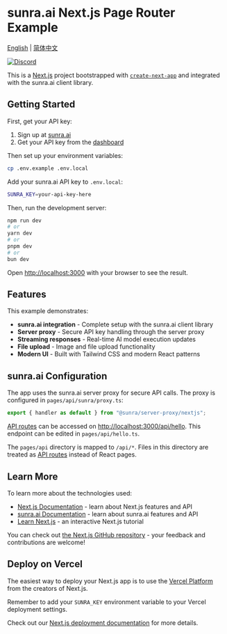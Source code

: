 # sunra.ai Next.js Page Router Example

[English](./README.md) | [简体中文](./README.zh-CN.md)

[![Discord](https://img.shields.io/discord/897qCzvCcU?style=flat-square&logo=discord&label=Discord&color=5865F2)](https://discord.gg/897qCzvCcU)

This is a [Next.js](https://nextjs.org) project bootstrapped with [`create-next-app`](https://nextjs.org/docs/pages/api-reference/create-next-app) and integrated with the sunra.ai client library.

## Getting Started

First, get your API key:

1. Sign up at [sunra.ai](https://sunra.ai)
2. Get your API key from the [dashboard](https://sunra.ai/dashboard/keys)

Then set up your environment variables:

```bash
cp .env.example .env.local
```

Add your sunra.ai API key to `.env.local`:

```bash
SUNRA_KEY=your-api-key-here
```

Then, run the development server:

```bash
npm run dev
# or
yarn dev
# or
pnpm dev
# or
bun dev
```

Open [http://localhost:3000](http://localhost:3000) with your browser to see the result.

## Features

This example demonstrates:

- **sunra.ai integration** - Complete setup with the sunra.ai client library
- **Server proxy** - Secure API key handling through the server proxy
- **Streaming responses** - Real-time AI model execution updates
- **File upload** - Image and file upload functionality
- **Modern UI** - Built with Tailwind CSS and modern React patterns

## sunra.ai Configuration

The app uses the sunra.ai server proxy for secure API calls. The proxy is configured in `pages/api/sunra/proxy.ts`:

```typescript
export { handler as default } from "@sunra/server-proxy/nextjs";
```

[API routes](https://nextjs.org/docs/pages/building-your-application/routing/api-routes) can be accessed on [http://localhost:3000/api/hello](http://localhost:3000/api/hello). This endpoint can be edited in `pages/api/hello.ts`.

The `pages/api` directory is mapped to `/api/*`. Files in this directory are treated as [API routes](https://nextjs.org/docs/pages/building-your-application/routing/api-routes) instead of React pages.

## Learn More

To learn more about the technologies used:

- [Next.js Documentation](https://nextjs.org/docs) - learn about Next.js features and API
- [sunra.ai Documentation](https://docs.sunra.ai) - learn about sunra.ai features and API
- [Learn Next.js](https://nextjs.org/learn-pages-router) - an interactive Next.js tutorial

You can check out [the Next.js GitHub repository](https://github.com/vercel/next.js) - your feedback and contributions are welcome!

## Deploy on Vercel

The easiest way to deploy your Next.js app is to use the [Vercel Platform](https://vercel.com/new?utm_medium=default-template&filter=next.js&utm_source=create-next-app&utm_campaign=create-next-app-readme) from the creators of Next.js.

Remember to add your `SUNRA_KEY` environment variable to your Vercel deployment settings.

Check out our [Next.js deployment documentation](https://nextjs.org/docs/pages/building-your-application/deploying) for more details.
